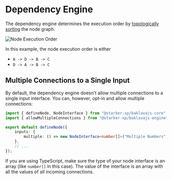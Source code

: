 # Dependency Engine

The dependency engine determines the execution order by [topologically sorting](https://en.wikipedia.org/wiki/Topological_sorting) the node graph.

![Node Execution Order](./node_execution_order.png)

In this example, the node execution order is either

-   `A -> D -> B -> C`
-   `D -> A -> B -> C`

## Multiple Connections to a Single Input

By default, the dependency engine doesn't allow multiple connections to a single input interface.
You can, however, opt-in and allow multiple connections:

```ts
import { defineNode, NodeInterface } from "@starker-xp/baklavajs-core";
import { allowMultipleConnections } from "@starker-xp/baklavajs-engine";

export default defineNode({
    inputs: {
        multiple: () => new NodeInterface<number[]>("Multiple Numbers", []).use(allowMultipleConnections),
    },
    // ...
});
```

If you are using TypeScript, make sure the type of your node interface is an array (like `number[]` in this case).
The value of the interface is an array with all the values of all incoming connections.
